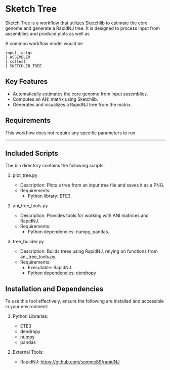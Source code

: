 # Sketch Tree

Sketch Tree is a workflow that utilizes Sketchlib to estimate the core genome and generate a RapidNJ tree. It is designed to process input from assemblies and produce plots as well as 

A common workflow model would be

```
input_fastqs
| ASSEMBLER
| collect
| SKETCHLIB_TREE
```

## Key Features
- Automatically estimates the core genome from input assemblies.
- Computes an ANI matrix using Sketchlib.
- Generates and visualizes a RapidNJ tree from the matrix.
## Requirements
This workflow does not require any specific parameters to run.

---

## Included Scripts
The bin directory contains the following scripts:

1. plot_tree.py
    - Description: Plots a tree from an input tree file and saves it as a PNG.
    - Requirements:
        - Python library: ETE3.

2. ani_tree_tools.py
    - Description: Provides tools for working with ANI matrices and RapidNJ.
    - Requirements:
        - Python dependencies: numpy, pandas.

3. tree_builder.py
    - Description: Builds trees using RapidNJ, relying on functions from ani_tree_tools.py.
    - Requirements:
        - Executable: RapidNJ.
        - Python dependencies: dendropy

## Installation and Dependencies
To use this tool effectively, ensure the following are installed and accessible in your environment:

1. Python Libraries:
    - ETE3
    - dendropy
    - numpy
    - pandas

2. External Tools:
    - RapidNJ: https://github.com/somme89/rapidNJ